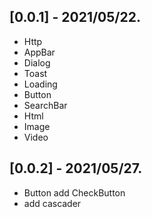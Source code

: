 ## [0.0.1] - 2021/05/22.
* Http
* AppBar
* Dialog
* Toast
* Loading
* Button
* SearchBar
* Html
* Image
* Video

## [0.0.2] - 2021/05/27.
* Button add CheckButton
* add cascader